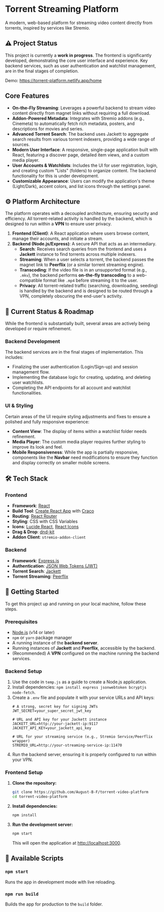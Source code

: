 # Torrent Streaming Platform

A modern, web-based platform for streaming video content directly from torrents, inspired by services like Stremio.

## ⚠️ Project Status

This project is currently a **work in progress**. The frontend is significantly developed, demonstrating the core user interface and experience. Key backend services, such as user authentication and watchlist management, are in the final stages of completion.

Demo: https://torrent-platform.netlify.app/home 

## Core Features

  * **On-the-Fly Streaming**: Leverages a powerful backend to stream video content directly from magnet links without requiring a full download.
  * **Addon-Powered Metadata**: Integrates with Stremio addons (e.g., Cinemeta) to automatically fetch rich metadata, posters, and descriptions for movies and series.
  * **Advanced Torrent Search**: The backend uses Jackett to aggregate search results from various torrent indexers, providing a wide range of sources.
  * **Modern User Interface**: A responsive, single-page application built with React, featuring a discover page, detailed item views, and a custom media player.
  * **User Accounts & Watchlists**: Includes the UI for user registration, login, and creating custom "Lists" (folders) to organize content. The backend functionality for this is under development.
  * **Customizable Appearance**: Users can modify the application's theme (Light/Dark), accent colors, and list icons through the settings panel.

## ⚙️ Platform Architecture

The platform operates with a decoupled architecture, ensuring security and efficiency. All torrent-related activity is handled by the backend, which is designed to run within a **VPN** to ensure user privacy.

1.  **Frontend (Client)**: A React application where users browse content, manage their accounts, and initiate a stream.
2.  **Backend (Node.js/Express)**: A secure API that acts as an intermediary.
      * **Search**: Receives search queries from the frontend and uses a **Jackett** instance to find torrents across multiple indexers.
      * **Streaming**: When a user selects a torrent, the backend passes the magnet link to **Peerflix** (or a similar torrent streaming engine).
      * **Transcoding**: If the video file is in an unsupported format (e.g., `.mkv`), the backend performs **on-the-fly transcoding** to a web-compatible format like `.mp4` before streaming it to the user.
      * **Privacy**: All torrent-related traffic (searching, downloading, seeding) is handled by the backend and is designed to be routed through a VPN, completely obscuring the end-user's activity.

## 🚧 Current Status & Roadmap

While the frontend is substantially built, several areas are actively being developed or require refinement.

### Backend Development

The backend services are in the final stages of implementation. This includes:

  - Finalizing the user authentication (Login/Sign-up) and session management flow.
  - Implementing the database logic for creating, updating, and deleting user watchlists.
  - Completing the API endpoints for all account and watchlist functionalities.

### UI & Styling

Certain areas of the UI require styling adjustments and fixes to ensure a polished and fully responsive experience:

  - **Content View**: The display of items within a watchlist folder needs refinement.
  - **Media Player**: The custom media player requires further styling to improve its look and feel.
  - **Mobile Responsiveness**: While the app is partially responsive, components like the **Navbar** need modifications to ensure they function and display correctly on smaller mobile screens.

## 🛠️ Tech Stack

### Frontend

  * **Framework**: [React](https://reactjs.org/)
  * **Build Tool**: [Create React App](https://www.google.com/search?q=https://create-react-app.dev/) with [Craco](https://craco.js.org/)
  * **Routing**: [React Router](https://reactrouter.com/)
  * **Styling**: CSS with CSS Variables
  * **Icons**: [Lucide React](https://lucide.dev/), [React Icons](https://react-icons.github.io/react-icons/)
  * **Drag & Drop**: [dnd-kit](https://dndkit.com/)
  * **Addon Client**: `stremio-addon-client`

### Backend

  * **Framework**: [Express.js](https://expressjs.com/)
  * **Authentication**: [JSON Web Tokens (JWT)](https://jwt.io/)
  * **Torrent Search**: [Jackett](https://github.com/Jackett/Jackett)
  * **Torrent Streaming**: [Peerflix](https://github.com/mafintosh/peerflix) 

## 🚀 Getting Started

To get this project up and running on your local machine, follow these steps.

### Prerequisites

  * [Node.js](https://nodejs.org/) (v14 or later)
  * `npm` or `yarn` package manager
  * A running instance of the **backend server**.
  * Running instances of **Jackett** and **Peerflix**, accessible by the backend.
  * (Recommended) A **VPN** configured on the machine running the backend services.

### Backend Setup

1.  Use the code in `temp.js` as a guide to create a Node.js application.
2.  Install dependencies: `npm install express jsonwebtoken bcryptjs node-fetch`.
3.  Create a `.env` file and populate it with your service URLs and API keys:
    ```env
    # A strong, secret key for signing JWTs
    JWT_SECRET=your_super_secret_jwt_key

    # URL and API key for your Jackett instance
    JACKETT_URL=http://your-jackett-ip:9117
    JACKETT_API_KEY=your_jackett_api_key

    # URL for your streaming service (e.g., Stremio Service/Peerflix wrapper)
    STREMIO_URL=http://your-streaming-service-ip:11470
    ```
4.  Run the backend server, ensuring it is properly configured to run within your VPN.

### Frontend Setup

1.  **Clone the repository:**

    ```sh
    git clone https://github.com/August-B-F/torrent-video-platform
    cd torrent-video-platform
    ```

2.  **Install dependencies:**

    ```sh
    npm install
    ```

3.  **Run the development server:**

    ```sh
    npm start
    ```

    This will open the application at [http://localhost:3000](https://www.google.com/search?q=http://localhost:3000).

## 📜 Available Scripts

### `npm start`

Runs the app in development mode with live reloading.

### `npm run build`

Builds the app for production to the `build` folder.